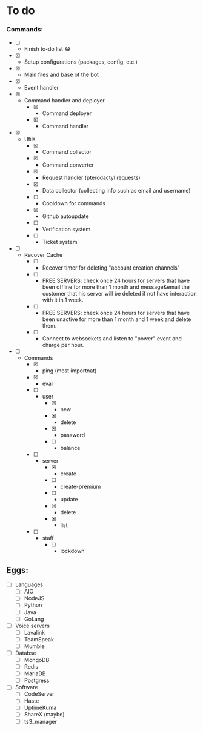 # To do
### Commands:
- [ ] - Finish to-do list 😂
- [x] - Setup configurations (packages, config, etc.)
- [x] - Main files and base of the bot
- [x] - Event handler
- [x] - Command handler and deployer
    - [x] - Command deployer
    - [x] - Command handler
- [x] - Utils
    - [x] - Command collector
    - [x] - Command converter
    - [x] - Request handler (pterodactyl requests)
    - [x] - Data collector (collecting info such as email and username)
    - [ ] - Cooldown for commands
    - [x] - Github autoupdate
    - [ ] - Verification system
    - [ ] - Ticket system
- [ ] - Recover Cache
    - [ ] - Recover timer for deleting "account creation channels"
    - [ ] - FREE SERVERS: check once 24 hours for servers that have been offline for more than 1 month and message&email the customer that his server will be deleted if not have interaction with it in 1 week.
    - [ ] - FREE SERVERS: check once 24 hours for servers that have been unactive for more than 1 month and 1 week and delete them.
    - [ ] - Connect to websockets and listen to "power" event and charge per hour.
- [ ] - Commands
    - [x] - ping (most importnat)
    - [x] - eval
    - [ ] - user
        - [x] - new
        - [x] - delete
        - [x] - password
        - [ ] - balance
    - [ ] - server
        - [x] - create
        - [ ] - create-premium
        - [ ] - update
        - [x] - delete
        - [x] - list
    - [ ] - staff 
        - [ ] - lockdown

## Eggs:
- [ ] Languages
    - [ ] AIO
    - [ ] NodeJS
    - [ ] Python
    - [ ] Java
    - [ ] GoLang
- [ ] Voice servers
    - [ ] Lavalink
    - [ ] TeamSpeak 
    - [ ] Mumble
- [ ] Databse
    - [ ] MongoDB
    - [ ] Redis
    - [ ] MariaDB
    - [ ] Postgress
- [ ] Software
    - [ ] CodeServer
    - [ ] Haste
    - [ ] UptimeKuma
    - [ ] ShareX (maybe)
    - [ ] ts3_manager